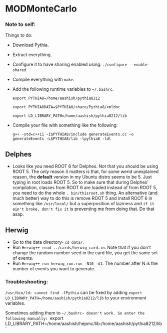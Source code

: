 # MODMonteCarlo




### Note to self:

Things to do:

- Download Pythia.
- Extract everything.
- Configure it to have sharing enabled using: `./configure --enable-shared`.
- Compile everything with `make`.
- Add the following runtime variables to `~/.bashrc`.
  
  `export PYTHIA8=/home/aashish/pythia8212`

  `export PYTHIA8DATA=$PYTHIA8/share/Pythia8/xmldoc`
  
  `export LD_LIBRARY_PATH=/home/aashish/pythia8212/lib`

- Compile your file with something like the following:

  `g++ -std=c++11 -I$PYTHIA8/include generateEvents.cc -o generateEvents -L$PYTHIA8/lib -lpythia8 -ldl`


## Delphes
- Looks like you need ROOT 6 for Delphes. Not that you should be using ROOT 5. The only reason it matters is that, for some werid unexplained reason, the **default** version in my Ubuntu distro seems to be 5. Just typing in root loads ROOT 5. So to make sure that during Delphes' compilation, classes from ROOT 6 are loaded instead of from ROOT 5, you need to do the whole `. bin/thisroot.sh` thing. An alternative (and much better) way to do this is remove ROOT 5 and install ROOT 6 in something like `/usr/local/` but a superposition of laziness and `if it ain't broke, don't fix it` is preventing me from doing that. Do that asap.

## Herwig
- Go to the data directory- `cd data/`.
- Run `Herwig++ read ../cards/herwig_card.in`. Note that if you don't change the random number seed in the card file, you get the same set of events.
- Run `Herwig++ run herwig_run.run -N10 -d1`. The number after N is the number of events you want to generate.

### Troubleshooting:
  `/usr/bin/ld: cannot find -lPythia` can be fixed by adding `export LD_LIBRARY_PATH=/home/aashish/pythia8212/lib` to your environment variables.

  Sometimes adding them to `~/.bashrc~ doesn't work. So enter the following manually:
  `export LD_LIBRARY_PATH=/home/aashish/hepmc/lib:/home/aashish/pythia8212/lib`
